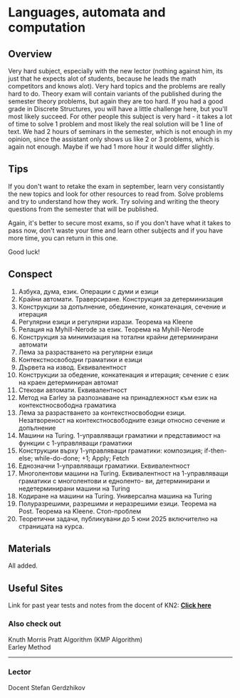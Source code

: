 # Languages, automata and computation

## Overview

Very hard subject, especially with the new lector (nothing against him, its just that he expects alot of students, because he leads the math competitors and knows alot). Very hard topics and the problems are really hard to do. Theory exam will contain variants of the published during the semester theory problems, but again they are too hard. If you had a good grade in Discrete Structures, you will have a little challenge here, but you'll most likely succeed. For other people this subject is very hard - it takes a lot of time to solve 1 problem and most likely the real solution will be 1 line of text. We had 2 hours of seminars in the semester, which is not enough in my opinion, since the assistant only shows us like 2 or 3 problems, which is again not enough. Maybe if we had 1 more hour it would differ slightly. 

## Tips

If you don't want to retake the exam in september, learn very consistantly the new topics and look for other resources to read from. Solve problems and try to understand how they work. Try solving and writing the theory questions from the semester that will be published.

Again, it's better to secure most exams, so if you don't have what it takes to pass now, don't waste your time and learn other subjects and if you have more time, you can return in this one. 

Good luck!

## Conspect
1. Азбука, дума, език. Операции с думи и езици
2. Крайни автомати. Траверсиране. Конструкция за детерминизация
3. Конструкции за допълнение, обединение, конкатенация, сечение и итерация
4. Регулярни езици и регулярни изрази. Теорема на Kleene
5. Релация на Myhill-Nerode за език. Теорема на Myhill-Nerode
6. Конструкция за минимизация на тотални крайни детерминирани автомати
7. Лема за разрастването на регулярни езици
8. Контекстносвободни граматики и езици
9. Дървета на извод. Еквивалентност
10. Конструкции за обедение, конкатенация и итерация; сечение с език на краен детерминиран автомат
11. Стекови автомати. Еквивалентност
12. Метод на Earley за разпознаване на принадлежност към език на контекстносвободна граматика
13. Лема за разрастването за контекстносвободни езици. Незатвореност на контекстносвободните езици относно
сечение и допълнение
14. Машини на Turing. 1-управляващи граматики и представимост на функции с 1-управляващи граматики
15. Конструкции върху 1-управляващи граматики: композиция; if-then-else; while-do-done; +1; Apply; Fetch
16. Еднозначни 1-управляващи граматики. Еквивалентност
17. Многолентови машини на Turing. Еквивалентност на 1-управляващи граматики с многолентови и едноленто-
ви, детерминирани и недетерминирани машини на Turing
18. Кодиране на машини на Turing. Универсална машина на Turing
19. Полуразрешими, разрешими и неразрешими езици. Теорема на Post. Теорема на Kleene. Стоп-проблем
20. Теоретични задачи, публикувани до 5 юни 2025 включително на страницата на курса.


## Materials

All added.

## Useful Sites

Link for past year tests and notes from the docent of KN2: [**Click here**](https://store.fmi.uni-sofia.bg/fmi/logic/eai.html)

### Also check out

Knuth Morris Pratt Algorithm (KMP Algorithm) \
Earley Method

---
### Lector
Docent Stefan Gerdzhikov
